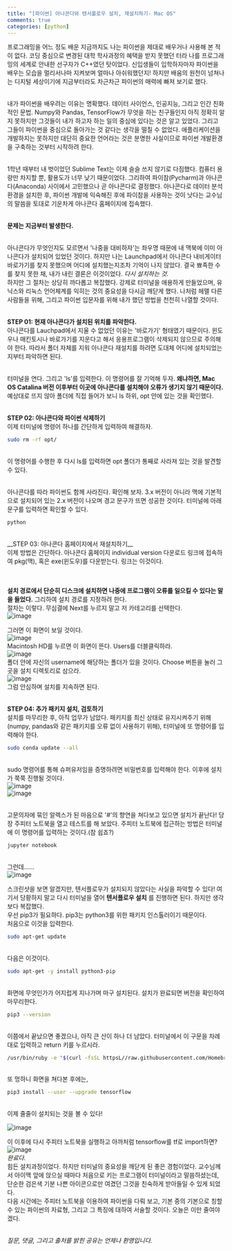 ```yaml
---
title: "[파이썬] 아나콘다와 텐서플로우 설치, 재설치하기- Mac OS"
comments: true
categories: [python]
---
```


프로그래밍을 어느 정도 배운 지금까지도 나는 파이썬을 제대로 배우거나 사용해 본 적이 없다. 코딩 중심으로 변경된 대학 학사과정의 혜택을 받지 못했던 터라 나를 프로그래밍의 세계로 안내한 선구자가 C++였던 탓이었다. 신입생들이 입학하자마자 파이썬을 배우는 모습을 멀리서나마 지켜보며 얼마나 아쉬워했던지! 하지만 배움의 원천이 넘쳐나는 디지털 세상이기에 지금부터라도 차근차근 파이썬의 매력에 빠져 보기로 했다.<BR/><BR/>

내가 파이썬을 배우려는 이유는 명확했다. 데이터 사이언스, 인공지능, 그리고 인간 친화적인 문법. Numpy와 Pandas, TensorFlow가 무엇을 하는 친구들인지 아직 정확히 알지 못하지만 그것들이 내가 하고자 하는 일의 중심에 있다는 것은 알고 있었다. 그리고 그들이 파이썬을 중심으로 돌아가는 것 같다는 생각을 떨칠 수 없었다. 애플리케이션을 개발하지는 못하지만 대단히 중요한 언어라는 것은 분명한 사실이므로 파이썬 개발환경을 구축하는 것부터 시작하려 한다.<BR/><BR/>

1학년 때부터 내 벗이었던 Sublime Text는 이제 슬슬 쓰지 않기로 다짐했다. 컴퓨터 용량만 차지할 뿐, 활용도가 너무 낮기 때문이었다. 그리하여 파이참(Pycharm)과 아나콘다(Anaconda) 사이에서 고민했으나 곧 아나콘다로 결정했다. 아나콘다로 데이터 분석 환경을 설치한 후, 파이썬 개발에 익숙해진 후에 파이참을 사용하는 것이 낫다는 교수님의 말씀을 토대로 기운차게 아나콘다 홈페이지에 접속했다.<BR/><BR/>

__문제는 지금부터 발생한다.__ <BR/><BR/>

아나콘다가 무엇인지도 모르면서 '나중을 대비하자'는 좌우명 때문에 내 맥북에 이미 아나콘다가 설치되어 있었던 것이다. 하지만 나는 Launchpad에서 아나콘다 내비게이터 바로가기를 찾지 못했으며 어디에 설치했는지조차 기억이 나지 않았다. 결국 뾰족한 수를 찾지 못한 채, 내가 내린 결론은 이것이었다. *다시 설치하는 것.* <BR/>
하지만 그 절차는 상당히 까다롭고 복잡했다. 강제로 터미널을 애용하게 만들었으며, 유닉스와 리눅스 언어체계를 익히는 것의 중요성을 다시금 깨닫게 했다. 나처럼 헤맬 다른 사람들을 위해, 그리고 파이썬 입문자를 위해 내가 했던 방법을 천천히 나열할 것이다.<BR/><BR/>

__STEP 01: 현재 아나콘다가 설치된 위치를 파악한다.__ <BR/>
아나콘다를 Lauchpad에서 지울 수 없었던 이유는 '바로가기' 형태였기 때문이다. 윈도우나 매킨토시나 바로가기를 지운다고 해서 응용프로그램이 삭제되지 않으므로 주의해야 한다. 따라서 폴더 자체를 지워 아나콘다 재설치를 하려면 도대체 어디에 설치되었는지부터 파악하면 된다.<BR/><BR/>

터미널을 연다. 그리고 'ls'를 입력한다. 이 명령어를 잘 기억해 두자. __왜냐하면, Mac OS Catalina 버전 이후부터 이곳에 아나콘다를 설치해야 오류가 생기지 않기 때문이다.__ 예상대로 뜨지 않아 폴더에 직접 들어가 보니 ls 하위, opt 안에 있는 것을 확인했다. <BR/><BR/>

__STEP 02: 아나콘다와 파이썬 삭제하기__ <BR/>
이제 터미널에 명령어 하나를 간단하게 입력하여 해결하자.<BR/>

```bash
sudo rm -rf opt/
```
<BR/>
이 명령어를 수행한 후 다시 ls를 입력하면 opt 폴더가 통째로 사라져 있는 것을 발견할 수 있다.<BR/><BR/>

아나콘다를 따라 파이썬도 함께 사라진다. 확인해 보자. 3.x 버전이 아니라 맥에 기본적으로 설치되어 있는 2.x 버전이 나오며 경고 문구가 뜨면 성공한 것이다. 터미널에 아래 문구를 입력하면 확인할 수 있다.<BR/>

```bash
python
```
<BR/>
__STEP 03: 아나콘다 홈페이지에서 재설치하기__ <BR/>
이제 방법은 간단하다. 아나콘다 홈페이지 individual version 다운로드 링크에 접속하여 pkg(맥), 혹은 exe(윈도우)를 다운받는다. 링크는 이것이다.<BR/>
<https://www.anaconda.com/products/individual> <BR/><BR/>

__설치 경로에서 단순히 디스크에 설치하면 나중에 프로그램이 오류를 일으킬 수 있다는 말을 들었다.__ 그리하여 설치 경로를 지정하려 한다.<BR/>
절차는 이렇다. 무심결에 Next를 누르지 말고 저 카테고리를 선택한다.<BR/>
![image](https://user-images.githubusercontent.com/50163676/89987946-d04d2a80-dcb9-11ea-99f8-4f0436c65b41.png "아나콘다 경로 00") <BR/>

그러면 이 화면이 보일 것이다.<BR/>
![image](https://user-images.githubusercontent.com/50163676/89988004-e0fda080-dcb9-11ea-9302-240c02a88a32.png "아나콘다 경로 01") <BR/>
Macintosh HD를 누르면 이 화면이 뜬다. Users를 더블클릭하라. <BR/>
![image](https://user-images.githubusercontent.com/50163676/89988064-f5419d80-dcb9-11ea-9374-112c1cd22af9.png "아나콘다 경로 02") <BR/>
폴더 안에 자신의 username에 해당하는 폴더가 있을 것이다. Choose 버튼을 눌러 그곳을 설치 디렉토리로 삼으라.<BR/>
![image](https://user-images.githubusercontent.com/50163676/89988104-04c0e680-dcba-11ea-9391-cff6ecf80037.png "아나콘다 경로 03") <BR/>
그럼 안심하며 설치를 지속하면 된다. <BR/><BR/>

__STEP 04: 추가 패키지 설치, 검토하기__ <BR/>
설치를 마무리한 후, 아직 업무가 남았다. 패키지를 최신 상태로 유지시켜주기 위해(numpy, pandas와 같은 패키지를 오류 없이 사용하기 위해), 터미널에 또 명령어를 입력해야 한다.<BR/>

```bash
sudo conda update --all
```

<BR/> sudo 명령어를 통해 슈퍼유저임을 증명하려면 비밀번호를 입력해야 한다. 이후에 설치가 쭉쭉 진행될 것이다.<BR/>
![image](https://user-images.githubusercontent.com/50163676/89988195-1efac480-dcba-11ea-878a-584e1a71ca45.png "아나콘다 업데이트 00") <BR/>
![image](https://user-images.githubusercontent.com/50163676/89988216-2b7f1d00-dcba-11ea-9dba-6c6d38206e15.png "아나콘다 업데이트 01") <BR/>

<BR/> 고문의자에 묶인 알렉스가 된 마음으로 '#'의 향연을 쳐다보고 있으면 설치가 끝난다! 당장 주피터 노트북을 열고 테스트를 해 보았다. 주피터 노트북에 접근하는 방법은 터미널에 이 명령어를 입력하는 것이다.(참 쉽죠?)<BR/>

```bash
jupyter notebook
```
<BR/> 그런데......<BR/>
![image](https://user-images.githubusercontent.com/50163676/89988317-536e8080-dcba-11ea-90c0-14c1273695e3.png "텐서플로우 import 불가 화면") <BR/>

스크린샷을 보면 알겠지만, 텐서플로우가 설치되지 않았다는 사실을 파악할 수 있다! 여기서 당황하지 말고 다시 터미널을 열어 __텐서플로우 설치__ 를 진행하면 된다. 하지만 생각보다 복잡했다.<BR/>
우선 pip3가 필요하다. pip3는 python3를 위한 패키지 인스톨러이기 때문이다.<BR/>
처음으로 이것을 입력한다.<BR/>
```bash
sudo apt-get update
```
<BR/>다음은 이것이다.<BR/>
```bash
sudo apt-get -y install python3-pip
```
<BR/>화면에 무엇인가가 어지럽게 지나가며 마구 설치된다. 설치가 완료되면 버전을 확인하여 마무리한다.<BR/>
```bash
pip3 --version
```
<BR/> 이쯤에서 끝났으면 좋겠으나, 아직 큰 산이 하나 더 남았다. 터미널에서 이 구문을 차례대로 입력하고 return 키를 누르시라.<BR/>
```bash
/usr/bin/ruby -e "$(curl -fsSL httpsL//raw.githubusercontent.com/Homebrew/install/master/install)"
```
<BR/>또 멍하니 화면을 쳐다본 후에는,<BR/>
```bash
pip3 install --user --upgrade tensorflow
```
<BR/>이제 줄줄이 설치되는 것을 볼 수 있다!<BR/>

![image](https://user-images.githubusercontent.com/50163676/89988374-6aad6e00-dcba-11ea-888b-b7b89b7184dc.png "텐서플로우 설치 터미널 화면") <BR/>

이 이후에 다시 주피터 노트북을 실행하고 아까처럼 tensorflow를 tf로 import하면?<BR/>
![image](https://user-images.githubusercontent.com/50163676/89988423-80229800-dcba-11ea-8dda-57e25c8529fc.png "텐서플로우 import 성공") <BR/>
*완료다.* <BR/>
힘든 설치과정이었다. 하지만 터미널의 중요성을 깨닫게 된 좋은 경험이었다. 교수님께서 아이맥 앞에 앉으실 때마다 처음으로 키는 프로그램이 터미널이라고 말씀하셨는데, 단순한 검은색 기분 나쁜 아이콘으로만 여겼던 그것을 친숙하게 받아들일 수 있게 되었다.<BR/>
다음 시간에는 주피터 노트북을 이용하여 파이썬을 다뤄 보고, 기본 중의 기본으로 칭할 수 있는 파이썬의 자료형, 그리고 그 특징에 대하여 서술할 것이다. 오늘은 이만 줄여야겠다.<BR/><BR/>

*질문, 댓글, 그리고 출처를 밝힌 공유는 언제나 환영입니다.*
